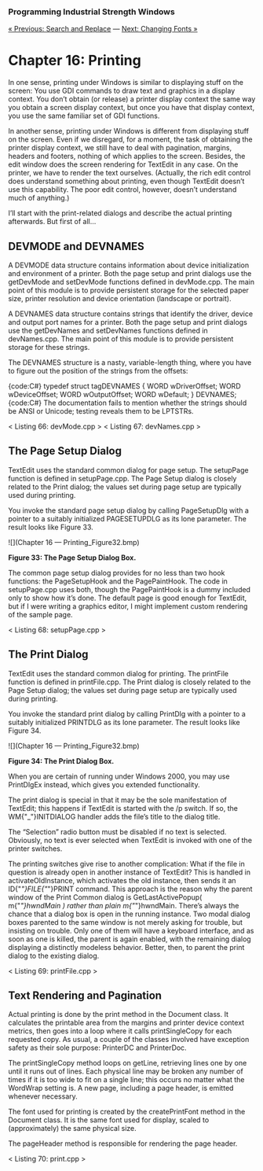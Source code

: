 ﻿### Programming Industrial Strength Windows
[« Previous: Search and Replace](Chapter-15-Search-and-Replace) — [Next: Changing Fonts »](Chapter-17-Changing-Fonts)
# Chapter 16: Printing

In one sense, printing under Windows is similar to displaying stuff on the screen: You use GDI commands to draw text and graphics in a display context. You don’t obtain (or release) a printer display context the same way you obtain a screen display context, but once you have that display context, you use the same familiar set of GDI functions. 

In another sense, printing under Windows is different from displaying stuff on the screen. Even if we disregard, for a moment, the task of obtaining the printer display context, we still have to deal with pagination, margins, headers and footers, nothing of which applies to the screen. Besides, the edit window does the screen rendering for TextEdit in any case. On the printer, we have to render the text ourselves. (Actually, the rich edit control does understand something about printing, even though TextEdit doesn’t use this capability. The poor edit control, however, doesn’t understand much of anything.)

I’ll start with the print-related dialogs and describe the actual printing afterwards. But first of all…

## DEVMODE and DEVNAMES

A DEVMODE data structure contains information about device initialization and environment of a printer. Both the page setup and print dialogs use the getDevMode and setDevMode functions defined in devMode.cpp. The main point of this module is to provide persistent storage for the selected paper size, printer resolution and device orientation (landscape or portrait).

A DEVNAMES data structure contains strings that identify the driver, device and output port names for a printer. Both the page setup and print dialogs use the getDevNames and setDevNames functions defined in devNames.cpp. The main point of this module is to provide persistent storage for these strings.

The DEVNAMES structure is a nasty, variable-length thing, where you have to figure out the position of the strings from the offsets:

{code:C#}
typedef struct tagDEVNAMES {
   WORD wDriverOffset;
   WORD wDeviceOffset;
   WORD wOutputOffset;
   WORD wDefault;
} DEVNAMES;
{code:C#}
The documentation fails to mention whether the strings should be ANSI or Unicode; testing reveals them to be LPTSTRs.

< Listing 66: devMode.cpp >
< Listing 67: devNames.cpp >

## The Page Setup Dialog

TextEdit uses the standard common dialog for page setup. The setupPage function is defined in setupPage.cpp. The Page Setup dialog is closely related to the Print dialog; the values set during page setup are typically used during printing.

You invoke the standard page setup dialog by calling PageSetupDlg with a pointer to a suitably initialized PAGESETUPDLG as its lone parameter. The result looks like Figure 33.

![](Chapter 16 — Printing_Figure32.bmp)

**Figure 33: The Page Setup Dialog Box.**

The common page setup dialog provides for no less than two hook functions: the PageSetupHook and the PagePaintHook. The code in setupPage.cpp uses both, though the PagePaintHook is a dummy included only to show how it’s done. The default page is good enough for TextEdit, but if I were writing a graphics editor, I might implement custom rendering of the sample page.

< Listing 68: setupPage.cpp >

## The Print Dialog

TextEdit uses the standard common dialog for printing. The printFile function is defined in printFile.cpp. The Print dialog is closely related to the Page Setup dialog; the values set during page setup are typically used during printing.

You invoke the standard print dialog by calling PrintDlg with a pointer to a suitably initialized PRINTDLG as its lone parameter. The result looks like Figure 34.

![](Chapter 16 — Printing_Figure32.bmp)

**Figure 34: The Print Dialog Box.**

When you are certain of running under Windows 2000, you may use PrintDlgEx instead, which gives you extended functionality.

The print dialog is special in that it may be the sole manifestation of TextEdit; this happens if TextEdit is started with the /p switch. If so, the WM{"_"}INITDIALOG handler adds the file’s title to the dialog title.

The “Selection” radio button must be disabled if no text is selected. Obviously, no text is ever selected when TextEdit is invoked with one of the printer switches.

The printing switches give rise to another complication: What if the file in question is already open in another instance of TextEdit? This is handled in activateOldInstance, which activates the old instance, then sends it an ID{"_"}FILE{"_"}PRINT command. This approach is the reason why the parent window of the Print Common dialog is GetLastActivePopup( m{"_"}hwndMain ) rather than plain m{"_"}hwndMain. There’s always the chance that a dialog box is open in the running instance. Two modal dialog boxes parented to the same window is not merely asking for trouble, but insisting on trouble. Only one of them will have a keyboard interface, and as soon as one is killed, the parent is again enabled, with the remaining dialog displaying a distinctly modeless behavior. Better, then, to parent the print dialog to the existing dialog.

< Listing 69: printFile.cpp >

## Text Rendering and Pagination

Actual printing is done by the print method in the Document class. It calculates the printable area from the margins and printer device context metrics, then goes into a loop where it calls printSingleCopy for each requested copy. As usual, a couple of the classes involved have exception safety as their sole purpose: PrinterDC and PrinterDoc.

The printSingleCopy method loops on getLine, retrieving lines one by one until it runs out of lines. Each physical line may be broken any number of times if it is too wide to fit on a single line; this occurs no matter what the WordWrap setting is. A new page, including a page header, is emitted whenever necessary. 

The font used for printing is created by the createPrintFont method in the Document class. It is the same font used for display, scaled to (approximately) the same physical size.

The pageHeader method is responsible for rendering the page header.

< Listing 70: print.cpp >

